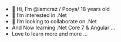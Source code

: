 - 👋 Hi, I’m @iamcraz / Pooya/ 18 years old
- 👀 I’m interested in .Net
- 💞️ I’m looking to collaborate on .Net
- And Now learning .Net Core 7 & Angular ...
- Love to learn more and more ...
<!---
iamcraz/iamcraz is a ✨ special ✨ repository because its `README.md` (this file) appears on your GitHub profile.
You can click the Preview link to take a look at your changes.
--->
